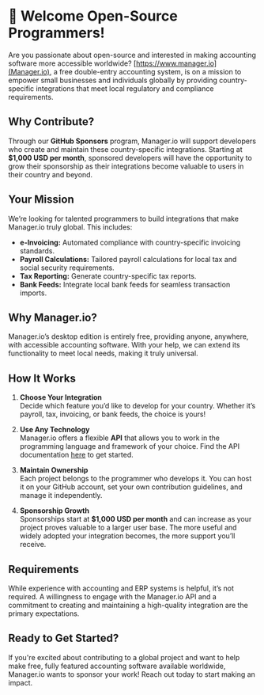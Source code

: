 # 👋 Welcome Open-Source Programmers!

Are you passionate about open-source and interested in making accounting software more accessible worldwide? [https://www.manager.io](Manager.io), a free double-entry accounting system, is on a mission to empower small businesses and individuals globally by providing country-specific integrations that meet local regulatory and compliance requirements.

## Why Contribute?

Through our **GitHub Sponsors** program, Manager.io will support developers who create and maintain these country-specific integrations. Starting at **$1,000 USD per month**, sponsored developers will have the opportunity to grow their sponsorship as their integrations become valuable to users in their country and beyond.

## Your Mission

We’re looking for talented programmers to build integrations that make Manager.io truly global. This includes:

- **e-Invoicing:** Automated compliance with country-specific invoicing standards.
- **Payroll Calculations:** Tailored payroll calculations for local tax and social security requirements.
- **Tax Reporting:** Generate country-specific tax reports.
- **Bank Feeds:** Integrate local bank feeds for seamless transaction imports.

## Why Manager.io?

Manager.io’s desktop edition is entirely free, providing anyone, anywhere, with accessible accounting software. With your help, we can extend its functionality to meet local needs, making it truly universal.

## How It Works

1. **Choose Your Integration**  
   Decide which feature you’d like to develop for your country. Whether it’s payroll, tax, invoicing, or bank feeds, the choice is yours!

2. **Use Any Technology**  
   Manager.io offers a flexible **API** that allows you to work in the programming language and framework of your choice. Find the API documentation [here](https://manager.readme.io/reference) to get started.

3. **Maintain Ownership**  
   Each project belongs to the programmer who develops it. You can host it on your GitHub account, set your own contribution guidelines, and manage it independently.

4. **Sponsorship Growth**  
   Sponsorships start at **$1,000 USD per month** and can increase as your project proves valuable to a larger user base. The more useful and widely adopted your integration becomes, the more support you’ll receive.

## Requirements

While experience with accounting and ERP systems is helpful, it’s not required. A willingness to engage with the Manager.io API and a commitment to creating and maintaining a high-quality integration are the primary expectations.

## Ready to Get Started?

If you're excited about contributing to a global project and want to help make free, fully featured accounting software available worldwide, Manager.io wants to sponsor your work! Reach out today to start making an impact.